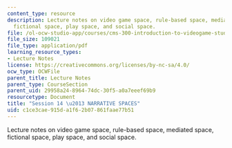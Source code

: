 ```yaml
---
content_type: resource
description: Lecture notes on video game space, rule-based space, mediated space,
  fictional space, play space, and social space.
file: /ol-ocw-studio-app/courses/cms-300-introduction-to-videogame-studies-fall-2011/c1ce3cae915da1f62b07861faae77b51_MITCMS_300F11_session_14.pdf
file_size: 109021
file_type: application/pdf
learning_resource_types:
- Lecture Notes
license: https://creativecommons.org/licenses/by-nc-sa/4.0/
ocw_type: OCWFile
parent_title: Lecture Notes
parent_type: CourseSection
parent_uid: 29958a24-8964-74dc-30f5-a0a7eeef69b9
resourcetype: Document
title: "Session 14 \u2013 NARRATIVE SPACES"
uid: c1ce3cae-915d-a1f6-2b07-861faae77b51
---
```

Lecture notes on video game space, rule-based space, mediated space, fictional space, play space, and social space.